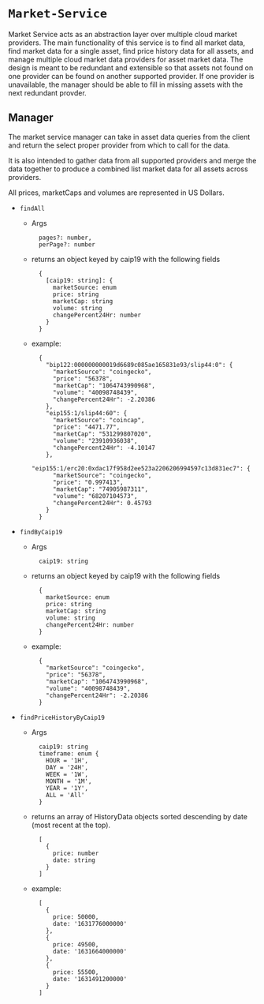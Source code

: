 # `Market-Service`

Market Service acts as an abstraction layer over multiple cloud market providers. The main functionality
of this service is to find all market data, find market data for a single asset, find price history data
for all assets, and manage multiple cloud market data providers for asset market data. The design is meant to
be redundant and extensible so that assets not found on one provider can be found on another supported provider.
If one provider is unavailable, the manager should be able to fill in missing assets with the next redundant provder.

## Manager

The market service manager can take in asset data queries from the client and return the select proper
provider from which to call for the data.

It is also intended to gather data from all supported providers and merge the data together to produce a
combined list market data for all assets across providers.

All prices, marketCaps and volumes are represented in US Dollars.

* `findAll`
  * Args
    ```
      pages?: number,
      perPage?: number
    ```
  * returns an object keyed by caip19 with the following fields
    ```
      {
        [caip19: string]: {
          marketSource: enum
          price: string
          marketCap: string
          volume: string
          changePercent24Hr: number
        }
      }
    ```

  * example:
    ```
      {
        "bip122:000000000019d6689c085ae165831e93/slip44:0": {
          "marketSource": "coingecko",
          "price": "56378",
          "marketCap": "1064743990968",
          "volume": "40098748439",
          "changePercent24Hr": -2.20386
        },
        "eip155:1/slip44:60": {
          "marketSource": "coincap",
          "price": "4471.77",
          "marketCap": "531299807020",
          "volume": "23910936038",
          "changePercent24Hr": -4.10147
        },
        "eip155:1/erc20:0xdac17f958d2ee523a2206206994597c13d831ec7": {
          "marketSource": "coingecko",
          "price": "0.997413",
          "marketCap": "74905987311",
          "volume": "68207104573",
          "changePercent24Hr": 0.45793
        }
      }
    ```

* `findByCaip19`
  * Args
    ```
      caip19: string
    ```
  * returns an object keyed by caip19 with the following fields
    ```
      {
        marketSource: enum
        price: string
        marketCap: string
        volume: string
        changePercent24Hr: number
      }
    ```

  * example:
    ```
      {
        "marketSource": "coingecko",
        "price": "56378",
        "marketCap": "1064743990968",
        "volume": "40098748439",
        "changePercent24Hr": -2.20386
      }
    ```

* `findPriceHistoryByCaip19`
  * Args
    ```
      caip19: string
      timeframe: enum {
        HOUR = '1H',
        DAY = '24H',
        WEEK = '1W',
        MONTH = '1M',
        YEAR = '1Y',
        ALL = 'All'
      }
    ```
  * returns an array of HistoryData objects sorted descending by date (most recent at the top).
    ```
      [
        {
          price: number
          date: string
        }
      ]
    ```

  * example:
    ```
      [
        {
          price: 50000,
          date: '1631776000000'
        },
        {
          price: 49500,
          date: '1631664000000'
        },
        {
          price: 55500,
          date: '1631491200000'
        }
      ]
    ```
